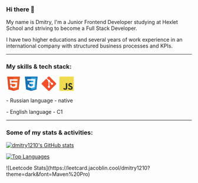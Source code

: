 ### Hi there 👋

My name is Dmitry, I'm a Junior Frontend Developer studying at Hexlet School and striving to become a Full Stack Developer.

I have two higher educations and several years of work experience in an international company with structured business processes and KPIs.

---
### My skills & tech stack:
<p>
  <div>
    <img src="https://github.com/devicons/devicon/blob/master/icons/html5/html5-original.svg" title="HTML5" alt="HTML" width="40" height="40"/>&nbsp;
    <img src="https://github.com/devicons/devicon/blob/master/icons/css3/css3-original.svg" title="CSS3" alt="CSS" width="40" height="40"/>&nbsp;
    <img src="https://github.com/devicons/devicon/blob/master/icons/git/git-original.svg" title="Git" alt="Git" width="40" height="40"/>&nbsp;
    <img src="https://github.com/devicons/devicon/blob/master/icons/javascript/javascript-original.svg" title="JavaScript" alt="JavaScript" width="40" height="40"/>&nbsp;
  </div>
</p>
<p>- Russian language - native
</p>
<p>- English language - C1
</p>

---
### Some of my stats & activities:
<p>
  <div>
<a href="http://www.github.com/dmitry1210"><img src="https://github-readme-stats.vercel.app/api?username=dmitry1210&show_icons=true&hide=&count_private=true&title_color=ef4444&text_color=ffffff&icon_color=ef4444&bg_color=000000&hide_border=true&show_icons=true" alt="dmitry1210's GitHub stats" /></a>

<a href="https://github.com/dmitry1210" align="left"><img src="https://github-readme-stats.vercel.app/api/top-langs/?username=dmitry1210&langs_count=10&title_color=ef4444&text_color=ffffff&icon_color=ef4444&bg_color=000000&hide_border=true&locale=en&custom_title=Top%20%Languages" alt="Top Languages" /></a>
  </div>
</p>
<p>
  ![Leetcode Stats](https://leetcard.jacoblin.cool/dmitry1210?theme=dark&font=Maven%20Pro)
</p>


<!--
**dmitry1210/dmitry1210** is a ✨ _special_ ✨ repository because its `README.md` (this file) appears on your GitHub profile.

Here are some ideas to get you started:

- 🔭 I’m currently working on ...
- 🌱 I’m currently learning ...
- 👯 I’m looking to collaborate on ...
- 🤔 I’m looking for help with ...
- 💬 Ask me about ...
- 📫 How to reach me: ...
- 😄 Pronouns: ...
- ⚡ Fun fact: ...
-->
